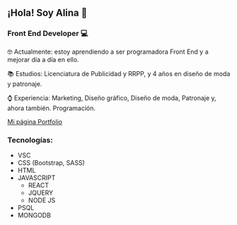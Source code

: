 ## ¡Hola! Soy Alina 👋

### Front End Developer :computer:

:nerd_face: Actualmente: estoy aprendiendo a ser programadora Front End y a mejorar día a día en ello.

:books: Estudios: Licenciatura de Publicidad y RRPP, y 4 años en diseño de moda y patronaje.

:watch: Experiencia: Marketing, Diseño gráfico, Diseño de moda, Patronaje y, ahora también. Programación.

[Mi página Portfolio](https://alinabernardez.com)

### Tecnologías:

- VSC
- CSS (Bootstrap, SASS)
- HTML
- JAVASCRIPT
  - REACT
  - JQUERY
  - NODE JS
- PSQL
- MONGODB

